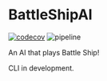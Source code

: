 # BattleShipAI

[![codecov](https://codecov.io/gh/franciscoturdera00/BattleShipAI/branch/main/graph/badge.svg?token=rNdAY5oPl7)](https://codecov.io/gh/franciscoturdera00/BattleShipAI)
![pipeline](https://github.com/franciscoturdera00/BattleShipAI/actions/workflows/python-app.yml/badge.svg)

An AI that plays Battle Ship!

CLI in development.